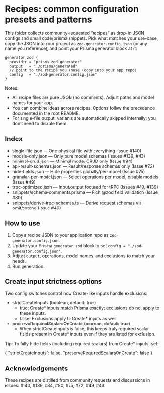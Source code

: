# Recipes: common configuration presets and patterns

This folder collects community-requested “recipes” as drop-in JSON configs and small code/prisma snippets. Pick what matches your use-case, copy the JSON into your project as `zod-generator.config.json` (or any name you reference), and point your Prisma generator block at it:

```prisma
generator zod {
  provider = "prisma-zod-generator"
  output   = "./prisma/generated"
  // point to the recipe you chose (copy into your app repo)
  config   = "./zod-generator.config.json"
}
```

Notes:
- All recipe files are pure JSON (no comments). Adjust paths and model names for your app.
- You can combine ideas across recipes. Options follow the precedence documented in the root README.
- For single-file output, variants are automatically skipped internally; you don’t need to disable them.

## Index

- single-file.json — One physical file with everything (Issue #140)
- models-only.json — Only pure model schemas (Issues #139, #43)
- minimal-crud.json — Minimal mode: CRUD only (Issue #84)
- api-result-schemas.json — Result/response schemas only (Issue #72)
- hide-fields.json — Hide properties globally/per-model (Issue #75)
- granular-per-model.json — Select operations per model, disable models (Issue #49)
- trpc-optimized.json — Input/output focused for tRPC (Issues #49, #139)
- snippets/schema-comments.prisma — Rich @zod field validation (Issue #80)
- snippets/derive-trpc-schemas.ts — Derive request schemas via omit/extend (Issue #49)

## How to use

1) Copy a recipe JSON to your application repo as `zod-generator.config.json`.
2) Update your Prisma `generator zod` block to set `config = "./zod-generator.config.json"`.
3) Adjust `output`, operations, model names, and exclusions to match your needs.
4) Run generation.

## Create input strictness options

Two config switches control how Create-like inputs handle exclusions:

- strictCreateInputs (boolean, default: true)
  - true: Create* inputs match Prisma exactly; exclusions do not apply to these inputs.
  - false: Exclusions apply to Create* inputs as well.
- preserveRequiredScalarsOnCreate (boolean, default: true)
  - When strictCreateInputs is false, this keeps truly required scalar fields present in Create* inputs even if they are listed for exclusion.

Tip: To fully hide fields (including required scalars) from Create* inputs, set:

{ "strictCreateInputs": false, "preserveRequiredScalarsOnCreate": false }

## Acknowledgements

These recipes are distilled from community requests and discussions in issues: #140, #139, #84, #80, #75, #72, #49, #43.
